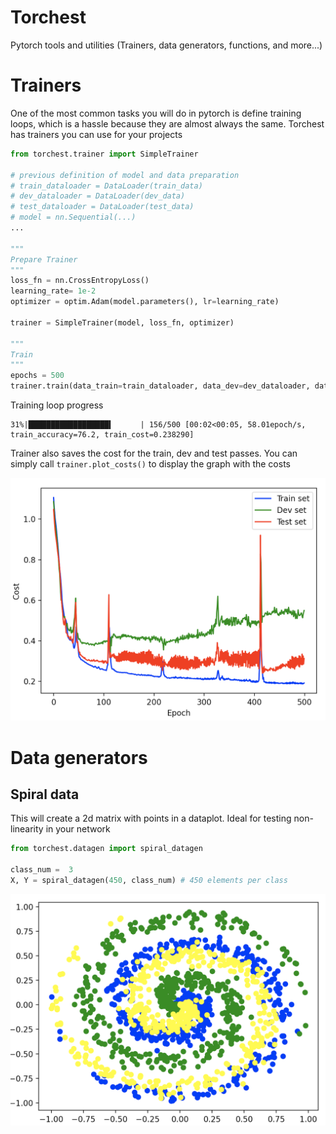 # Torchest
Pytorch tools and utilities (Trainers, data generators, functions, and more...)

# Trainers

One of the most common tasks you will do in pytorch is define training loops, which is a hassle because they are almost always the same. Torchest has trainers you can use for your projects

```python
from torchest.trainer import SimpleTrainer

# previous definition of model and data preparation
# train_dataloader = DataLoader(train_data)
# dev_dataloader = DataLoader(dev_data)
# test_dataloader = DataLoader(test_data)
# model = nn.Sequential(...)
...

"""
Prepare Trainer
"""
loss_fn = nn.CrossEntropyLoss()
learning_rate= 1e-2
optimizer = optim.Adam(model.parameters(), lr=learning_rate)

trainer = SimpleTrainer(model, loss_fn, optimizer)

"""
Train
"""
epochs = 500
trainer.train(data_train=train_dataloader, data_dev=dev_dataloader, data_test=test_dataloader, epochs=epochs)
```

Training loop progress

```
31%|██████████████████▍      | 156/500 [00:02<00:05, 58.01epoch/s, train_accuracy=76.2, train_cost=0.238290]
```

Trainer also saves the cost for the train, dev and test passes. You can simply call `trainer.plot_costs()` to display the graph with the costs

![Trainer costs](images/trainer_costs.png)


# Data generators

## Spiral data

This will create a 2d matrix with points in a dataplot. Ideal for testing non-linearity in your network

```python
from torchest.datagen import spiral_datagen

class_num =  3
X, Y = spiral_datagen(450, class_num) # 450 elements per class
```

![Spiral data screenshot](images/spiral_2d.png)
